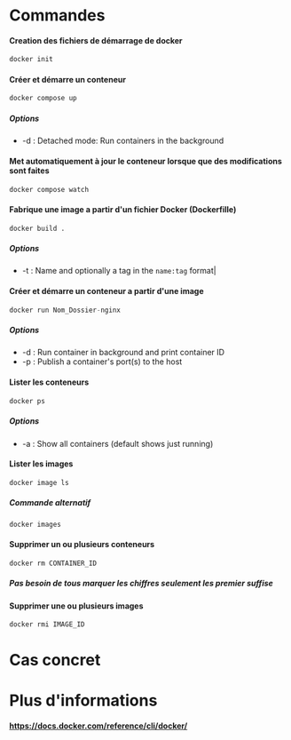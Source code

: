 # Commandes 
#### Creation des fichiers de démarrage de docker
```d
docker init
```
#### Créer et démarre un conteneur
```d
docker compose up
```
##### Options  
* -d :  Detached mode: Run containers in the background
#### Met automatiquement à jour le conteneur lorsque que des modifications sont faites
```d
docker compose watch
```
#### Fabrique une image a partir d'un fichier Docker (Dockerfille)
```d
docker build .
```
##### Options
*  -t : Name and optionally a tag in the `name:tag` format|
#### Créer et démarre un conteneur a partir d'une image
```d
docker run Nom_Dossier-nginx
```
##### Options
* -d : Run container in background and print container ID
* -p : Publish a container's port(s) to the host
#### Lister les conteneurs
```d
docker ps
```
##### Options
* -a : Show all containers (default shows just running)
#### Lister les images
```d
docker image ls
```
##### Commande alternatif
```d
docker images
```
#### Supprimer un ou plusieurs conteneurs
```d
docker rm CONTAINER_ID
```
##### Pas besoin de tous marquer les chiffres seulement les premier suffise
#### Supprimer une ou plusieurs images
```d
docker rmi IMAGE_ID
```

# Cas concret
# Plus d'informations
#### https://docs.docker.com/reference/cli/docker/